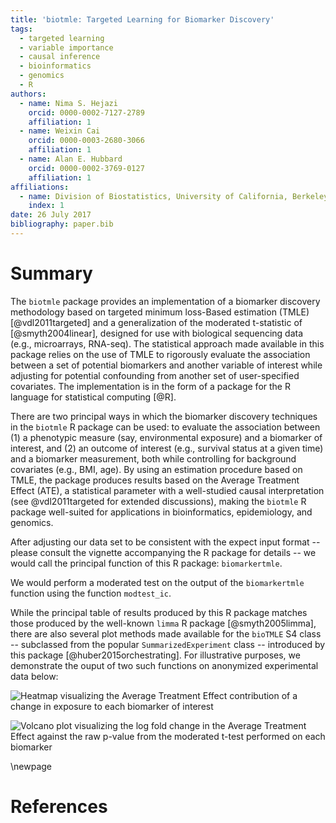```yaml
---
title: 'biotmle: Targeted Learning for Biomarker Discovery'
tags:
  - targeted learning
  - variable importance
  - causal inference
  - bioinformatics
  - genomics
  - R
authors:
  - name: Nima S. Hejazi
    orcid: 0000-0002-7127-2789
    affiliation: 1
  - name: Weixin Cai
    orcid: 0000-0003-2680-3066
    affiliation: 1
  - name: Alan E. Hubbard
    orcid: 0000-0002-3769-0127
    affiliation: 1
affiliations:
  - name: Division of Biostatistics, University of California, Berkeley
    index: 1
date: 26 July 2017
bibliography: paper.bib
---
```


# Summary

The `biotmle` package provides an implementation of a biomarker discovery
methodology based on targeted minimum loss-Based estimation (TMLE)
[@vdl2011targeted] and a generalization of the moderated t-statistic of
[@smyth2004linear], designed for use with biological sequencing data (e.g.,
microarrays, RNA-seq). The statistical approach made available in this package
relies on the use of TMLE to rigorously evaluate the association between a set
of potential biomarkers and another variable of interest while adjusting for
potential confounding from another set of user-specified covariates. The
implementation is in the form of a package for the R language for statistical
computing [@R].

There are two principal ways in which the biomarker discovery techniques in
the `biotmle` R package can be used: to evaluate the association between (1) a
phenotypic measure (say, environmental exposure) and a biomarker of interest,
and (2) an outcome of interest (e.g., survival status at a given time) and a
biomarker measurement, both while controlling for background covariates (e.g.,
BMI, age). By using an estimation procedure based on TMLE, the package produces
results based on the Average Treatment Effect (ATE), a statistical parameter
with a well-studied causal interpretation (see @vdl2011targeted for extended
discussions), making the `biotmle` R package well-suited for applications in
bioinformatics, epidemiology, and genomics.

After adjusting our data set to be consistent with the expect input format --
please consult the vignette accompanying the R package for details -- we would
call the principal function of this R package: `biomarkertmle`.

We would perform a moderated test on the output of the `biomarkertmle` function
using the function `modtest_ic`.

While the principal table of results produced by this R package matches those
produced by the well-known `limma` R package [@smyth2005limma], there are also
several plot methods made available for the `bioTMLE` S4 class -- subclassed
from the popular `SummarizedExperiment` class -- introduced by this package
[@huber2015orchestrating]. For illustrative purposes, we demonstrate the ouput
of two such functions on anonymized experimental data below:

![Heatmap visualizing the Average Treatment Effect contribution of a change in
exposure to each biomarker of interest](figs/heatmap_biotmle.png)

![Volcano plot visualizing the log fold change in the Average Treatment Effect
against the raw p-value from the moderated t-test performed on each
biomarker](figs/volcanoplot_biotmle.png)

\newpage

# References
